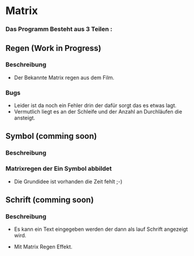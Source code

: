 # Matrix

### Das Programm Besteht aus 3 Teilen :

## Regen (Work in Progress)

  ### Beschreibung

  * Der Bekannte Matrix regen aus dem Film.

  ### Bugs

  * Leider ist da noch ein Fehler drin der dafür sorgt das es etwas lagt.
  * Vermutlich liegt es an der Schleife und der Anzahl an Durchläufen die ansteigt.
  
## Symbol (comming soon)

   ### Beschreibung

   ### Matrixregen der Ein Symbol abbildet

   * Die Grundidee ist vorhanden die Zeit fehlt ;-)

   
## Schrift (comming soon)

  ### Beschreibung

   * Es kann ein Text eingegeben werden der dann als lauf Schrift angezeigt wird.

   * Mit Matrix Regen Effekt.

   
